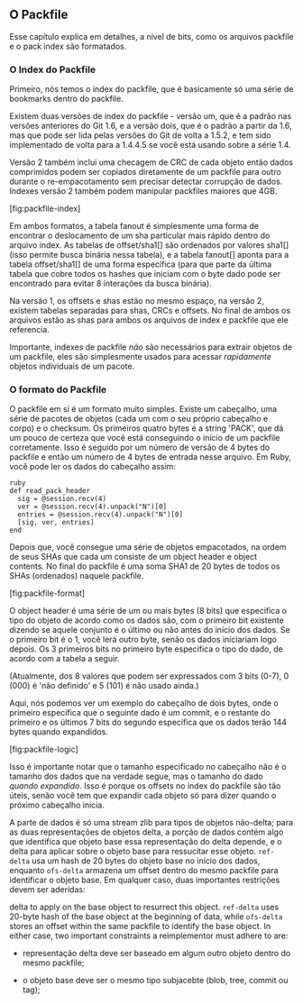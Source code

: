 ﻿## O Packfile ##

Esse capítulo explica em detalhes, a nível de bits, como os arquivos packfile e o 
pack index são formatados.

### O Index do Packfile ###

Primeiro, nós temos o index do packfile, que é basicamente só uma série de
bookmarks dentro do packfile.

Existem duas versões de index do packfile - versão um, que é a padrão nas versões
anteriores do Git 1.6, e a versão dois, que é o padrão a partir da 1.6, mas que
pode ser lida pelas versões do Git de volta a 1.5.2, e tem sido implementado de
volta para a 1.4.4.5 se você está usando sobre a série 1.4.

Versão 2 também inclui uma checagem de CRC de cada objeto então dados
comprimidos podem ser copiados diretamente de um packfile para outro durante o 
re-empacotamento sem precisar detectar corrupção de dados. Indexes versão 2
também podem manipular packfiles maiores que 4GB.

[fig:packfile-index]

Em ambos formatos, a tabela fanout é simplesmente uma forma de encontrar o 
deslocamento de um sha particular mais rápido dentro do arquivo index. As 
tabelas de offset/sha1[] são ordenados por valores sha1[] (isso permite
busca binária nessa tabela), e a tabela fanout[] aponta para a tabela 
offset/sha1[] de uma forma específica (para que parte da última tabela que 
cobre todos os hashes que iniciam com o byte dado pode ser encontrado para 
evitar 8 interações da busca binária).

Na versão 1, os offsets e shas estão no mesmo espaço, na versão 2, existem
tabelas separadas para shas, CRCs e offsets. No final de ambos os arquivos 
estão as shas para ambos os arquivos de index e packfile que ele referencia.

Importante, indexes de packfile *não* são necessários para extrair objetos de 
um packfile, eles são simplesmente usados para acessar *rapidamente* objetos
individuais de um pacote.

### O formato do Packfile ###

O packfile em si é um formato muito simples. Existe um cabeçalho, uma série de
pacotes de objetos (cada um com o seu próprio cabeçalho e corpo) e o checksum.
Os primeiros quatro bytes é a string 'PACK', que dá um pouco de certeza que você
está conseguindo o início de um packfile corretamente. Isso é seguido por um
número de versão de 4 bytes do packfile e então um número de 4 bytes de entrada
nesse arquivo. Em Ruby, você pode ler os dados do cabeçalho assim:

	ruby
	def read_pack_header
	  sig = @session.recv(4)
	  ver = @session.recv(4).unpack("N")[0]
	  entries = @session.recv(4).unpack("N")[0]
	  [sig, ver, entries]
	end

Depois que, você consegue uma série de objetos empacotados, na ordem de seus SHAs
que cada um consiste de um object header e object contents. No final do packfile é
uma soma SHA1 de 20 bytes de todos os SHAs (ordenados) naquele packfile.

[fig:packfile-format]

O object header é uma série de um ou mais bytes (8 bits) que especifica o tipo
do objeto de acordo como os dados são, com o primeiro bit existente dizendo se
aquele conjunto é o último ou não antes do início dos dados. Se o primeiro bit
é o 1, você lerá outro byte, senão os dados iniciariam logo depois. Os 3 
primeiros bits no primeiro byte especifica o tipo do dado, de acordo com a 
tabela a seguir.

(Atualmente, dos 8 valores que podem ser expressados com 3 bits (0-7), 0 (000)
é 'não definido' e 5 (101) é não usado ainda.)

Aqui, nós podemos ver um exemplo do cabeçalho de dois bytes, onde o primeiro
especifica que o seguinte dado é um commit, e o restante do primeiro e os 
últimos 7 bits do segundo especifica que os dados terão 144 bytes quando
expandidos.

[fig:packfile-logic]

Isso é importante notar que o tamanho especificado no cabeçalho não é o
tamanho dos dados que na verdade segue, mas o tamanho do dado *quando
expandido*. Isso é porque os offsets no index do packfile são tão úteis,
senão você tem que expandir cada objeto só para dizer quando o próximo
cabeçalho inicia.

A parte de dados é só uma stream zlib para tipos de objetos não-delta; para
as duas representações de objetos delta, a porção de dados contém algo que 
identifica que objeto base essa representação do delta depende, e o delta
para aplicar sobre o objeto base para ressucitar esse objeto.
<code>ref-delta</code> usa um hash de 20 bytes do objeto base no início dos dados,
enquanto <code>ofs-delta</code> armazena um offset dentro do mesmo packfile para 
identificar o objeto base. Em qualquer caso, duas importantes restrições devem ser
aderidas: 

delta to apply on the base object to resurrect this object.  <code>ref-delta</code>
uses 20-byte hash of the base object at the beginning of data, while
<code>ofs-delta</code> stores an offset within the same packfile to identify the base
object.  In either case, two important constraints a reimplementor must
adhere to are:

* representação delta deve ser baseado em algum outro objeto dentro do mesmo packfile;

* o objeto base deve ser o mesmo tipo subjacebte (blob, tree, commit
  ou tag);